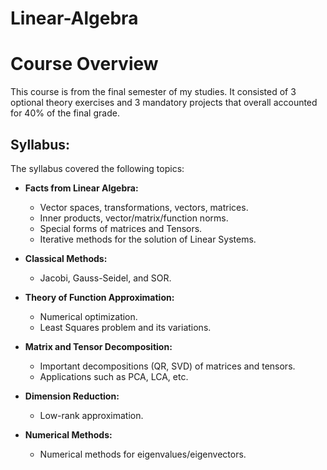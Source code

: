 # Linear-Algebra

# Course Overview

This course is from the final semester of my studies. It consisted of 3 optional theory exercises and 3 mandatory projects that overall accounted for 40% of the final grade.

## Syllabus:

The syllabus covered the following topics:

- **Facts from Linear Algebra:**
  - Vector spaces, transformations, vectors, matrices.
  - Inner products, vector/matrix/function norms.
  - Special forms of matrices and Tensors.
  - Iterative methods for the solution of Linear Systems.
  
- **Classical Methods:**
  - Jacobi, Gauss-Seidel, and SOR.

- **Theory of Function Approximation:**
  - Numerical optimization.
  - Least Squares problem and its variations.

- **Matrix and Tensor Decomposition:**
  - Important decompositions (QR, SVD) of matrices and tensors.
  - Applications such as PCA, LCA, etc.

- **Dimension Reduction:**
  - Low-rank approximation.

- **Numerical Methods:**
  - Numerical methods for eigenvalues/eigenvectors.
